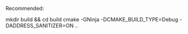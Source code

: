 Recommended:

mkdir build && cd build
cmake -GNinja -DCMAKE_BUILD_TYPE=Debug -DADDRESS_SANITIZER=ON ..
